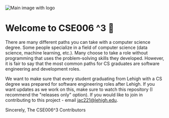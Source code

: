 ![Main image with logo](https://i.ibb.co/bmZgtjX/cse006cubed.png)
# Welcome to CSE006 ^3 👋 

There are many different paths you can take with a computer science degree. Some people specialize in a field of computer science (data science, machine learning, etc.). Many choose to take a role without programming that uses the problem-solving skills they developed. However, it is fair to say that the most common paths for CS graduates are software engineering and development roles.

We want to make sure that every student graduating from Lehigh with a CS degree was prepared for software engineering roles after Lehigh. If you want updates as we work on this, make sure to watch this repository (I recommend the "releases only" option). If you would like to join in contributing to this project - email jac221@lehigh.edu.

Sincerely,
The CSE006^3 Contributors
